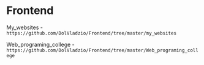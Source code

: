 # Frontend

My_websites - `https://github.com/DolVladzio/Frontend/tree/master/my_websites`

Web_programing_college - `https://github.com/DolVladzio/Frontend/tree/master/Web_programing_college`
